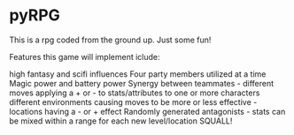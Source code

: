 # pyRPG
This is a rpg coded from the ground up. Just some fun!

Features this game will implement iclude:

high fantasy and scifi influences
Four party members utilized at a time
Magic power and battery power
Synergy between teammates - different moves applying a + or - to stats/attributes to one or more characters
different environments causing moves to be more or less effective - locations having a - or + effect
Randomly generated antagonists - stats can be mixed within a range for each new level/location
SQUALL!